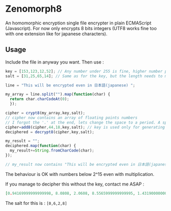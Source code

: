 # Zenomorph8
An homomorphic encryption single file encrypter in plain ECMAScript (Javascript). For now only encrypts 8 bits integers (UTF8 works fine too with one extension like for japanese characters).

## Usage

Include the file in anyway you want. Then use :

```javascript
key = [153,123,12,52]; // Any number under 255 is fine, higher number put you at risk of loss of precision. Any length is fine.
salt = [31,25,65,14]; // Same as for the key, but the length needs to match the one of the key. This requirement may be suppressed.

line = "This will be encrypted even in 日本語(japanese) ";

my_array = line.split("").map(function(char) {
  return char.charCodeAt(0);
  });

cipher = crypt8(my_array,key,salt);
// cipher now contains an array of floating points numbers
// I forgot the '.' at the end, lets change the space to a period. A space is 32, a period 46.
cipher=add8(cipher,44,18,key,salt); // key is used only for generating a cipher of 18. this will be implemented next as 2 function, 1 to generate a ciphered  delta and one for applying it.
deciphered = decrypt8(cipher,key,salt);

my_result = "";
deciphered.map(function(char) {
  my_result+=String.fromCharCode(char);
});

// my_result now contains "This will be encrypted even in 日本語(japanese)." (notice the period)
```

The behaviour is OK with numbers below 2^15 even with multiplication.

If you manage to decipher this without the key, contact me ASAP :
```json
[0.94169999999999998, 8.0808, 2.0608, 8.5565999999999995, 1.4319000000000002, 8.3868000000000009, 2.0608, 8.5244, 1.3028999999999999, 7.9787999999999997, 2.1899999999999999, 8.1471999999999998, 1.4964, 8.1216000000000008, 2.1995, 8.5289999999999999, 0.4128, 7.4892000000000003, 2.0608, 8.4461999999999993, 1.4060999999999999, 6.6528, 2.1842999999999999, 8.5060000000000002, 0.4128, 8.1419999999999995, 2.1899999999999999, 8.4830000000000005, 1.4319000000000002, 8.3663999999999987, 2.0874000000000001, 8.1471999999999998, 1.0707, 8.0603999999999996, 2.2090000000000001, 8.4600000000000009, 0.4128, 8.2235999999999994, 2.1919, 8.1471999999999998, 1.4964, 8.1216000000000008, 2.1995, 8.5289999999999999, 0.4128, 8.2644000000000002, 2.2090000000000001, 8.1471999999999998, 0.8256, 7.5503999999999998, 2.2223000000000002, 8.4600000000000009, 1.4319000000000002, 8.4071999999999996, 2.1995, 8.4554000000000009, 0.98040000000000005, 7.9787999999999997, 2.1957, 8.1471999999999998, 1.4319000000000002, 8.2439999999999998, 2.0608, 8.3864000000000001, 1.5351000000000001, 8.1419999999999995, 2.2204000000000002, 8.5335999999999999, 1.3028999999999999, 8.3255999999999997, 2.0608, 8.2667999999999999, 0.4128, 7.8360000000000003, 2.1463000000000001, 8.2576000000000001, 1.032, 7.5503999999999998, 2.1501000000000001, 8.4047999999999998, 0.59340000000000004, 6]
```

The salt for this is : `[0,6,2,8]`
